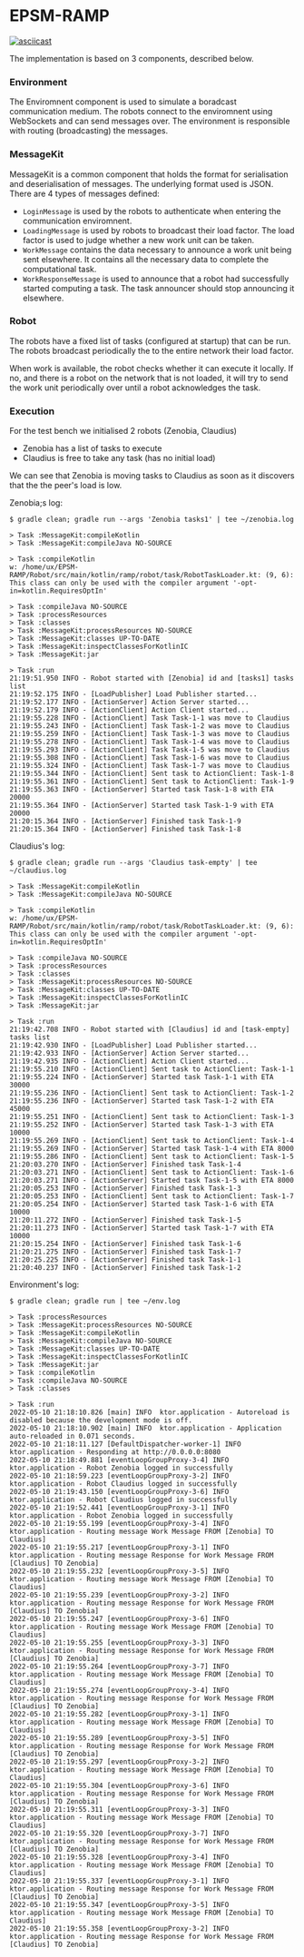 # EPSM-RAMP

[![asciicast](https://asciinema.org/a/496753.svg)](https://asciinema.org/a/496753)

The implementation is based on 3 components, described below.

### Environment

The Enviromnent component is used to simulate a boradcast communication medium.
The robots connect to the enviromnent using WebSockets and can send messages over. The environment
is responsible with routing (broadcasting) the messages.

### MessageKit

MessageKit is a common component that holds the format for serialisation and deserialisation of messages.
The underlying format used is JSON. There are 4 types of messages defined:

 * `LoginMessage` is used by the robots to authenticate when entering the communication enviromnent.
 * `LoadingMessage` is used by robots to broadcast their load factor. The load factor is used to judge whether a new work unit can be taken.
 * `WorkMessage` contains the data necessary to announce a work unit being sent elsewhere. It contains all the necessary data to complete the computational task.
 * `WorkResponseMessage` is used to announce that a robot had successfully started computing a task. The task announcer should stop announcing it elsewhere. 


### Robot

The robots have a fixed list of tasks (configured at startup) that can be run.
The robots broadcast periodically the to the entire network their load factor.

When work is available, the robot checks whether it can execute it locally. If no, and there is 
a robot on the network that is not loaded, it will try to send the work unit periodically over until
a robot acknowledges the task.

### Execution

For the test bench we initialised 2 robots (Zenobia, Claudius)
 * Zenobia has a list of tasks to execute
 * Claudius is free to take any task (has no initial load)

We can see that Zenobia is moving tasks to Claudius as soon as it discovers
that the the peer's load is low.

Zenobia;s log:

```log
$ gradle clean; gradle run --args 'Zenobia tasks1' | tee ~/zenobia.log

> Task :MessageKit:compileKotlin
> Task :MessageKit:compileJava NO-SOURCE

> Task :compileKotlin
w: /home/ux/EPSM-RAMP/Robot/src/main/kotlin/ramp/robot/task/RobotTaskLoader.kt: (9, 6): This class can only be used with the compiler argument '-opt-in=kotlin.RequiresOptIn'

> Task :compileJava NO-SOURCE
> Task :processResources
> Task :classes
> Task :MessageKit:processResources NO-SOURCE
> Task :MessageKit:classes UP-TO-DATE
> Task :MessageKit:inspectClassesForKotlinIC
> Task :MessageKit:jar

> Task :run
21:19:51.950 INFO - Robot started with [Zenobia] id and [tasks1] tasks list
21:19:52.175 INFO - [LoadPublisher] Load Publisher started...
21:19:52.177 INFO - [ActionServer] Action Server started...
21:19:52.179 INFO - [ActionClient] Action Client started...
21:19:55.228 INFO - [ActionClient] Task Task-1-1 was move to Claudius
21:19:55.243 INFO - [ActionClient] Task Task-1-2 was move to Claudius
21:19:55.259 INFO - [ActionClient] Task Task-1-3 was move to Claudius
21:19:55.278 INFO - [ActionClient] Task Task-1-4 was move to Claudius
21:19:55.293 INFO - [ActionClient] Task Task-1-5 was move to Claudius
21:19:55.308 INFO - [ActionClient] Task Task-1-6 was move to Claudius
21:19:55.324 INFO - [ActionClient] Task Task-1-7 was move to Claudius
21:19:55.344 INFO - [ActionClient] Sent task to ActionClient: Task-1-8
21:19:55.361 INFO - [ActionClient] Sent task to ActionClient: Task-1-9
21:19:55.363 INFO - [ActionServer] Started task Task-1-8 with ETA 20000
21:19:55.364 INFO - [ActionServer] Started task Task-1-9 with ETA 20000
21:20:15.364 INFO - [ActionServer] Finished task Task-1-9
21:20:15.364 INFO - [ActionServer] Finished task Task-1-8
```


Claudius's log:

```log
$ gradle clean; gradle run --args 'Claudius task-empty' | tee ~/claudius.log

> Task :MessageKit:compileKotlin
> Task :MessageKit:compileJava NO-SOURCE

> Task :compileKotlin
w: /home/ux/EPSM-RAMP/Robot/src/main/kotlin/ramp/robot/task/RobotTaskLoader.kt: (9, 6): This class can only be used with the compiler argument '-opt-in=kotlin.RequiresOptIn'

> Task :compileJava NO-SOURCE
> Task :processResources
> Task :classes
> Task :MessageKit:processResources NO-SOURCE
> Task :MessageKit:classes UP-TO-DATE
> Task :MessageKit:inspectClassesForKotlinIC
> Task :MessageKit:jar

> Task :run
21:19:42.708 INFO - Robot started with [Claudius] id and [task-empty] tasks list
21:19:42.930 INFO - [LoadPublisher] Load Publisher started...
21:19:42.933 INFO - [ActionServer] Action Server started...
21:19:42.935 INFO - [ActionClient] Action Client started...
21:19:55.210 INFO - [ActionClient] Sent task to ActionClient: Task-1-1
21:19:55.224 INFO - [ActionServer] Started task Task-1-1 with ETA 30000
21:19:55.236 INFO - [ActionClient] Sent task to ActionClient: Task-1-2
21:19:55.236 INFO - [ActionServer] Started task Task-1-2 with ETA 45000
21:19:55.251 INFO - [ActionClient] Sent task to ActionClient: Task-1-3
21:19:55.252 INFO - [ActionServer] Started task Task-1-3 with ETA 10000
21:19:55.269 INFO - [ActionClient] Sent task to ActionClient: Task-1-4
21:19:55.269 INFO - [ActionServer] Started task Task-1-4 with ETA 8000
21:19:55.286 INFO - [ActionClient] Sent task to ActionClient: Task-1-5
21:20:03.270 INFO - [ActionServer] Finished task Task-1-4
21:20:03.271 INFO - [ActionClient] Sent task to ActionClient: Task-1-6
21:20:03.271 INFO - [ActionServer] Started task Task-1-5 with ETA 8000
21:20:05.253 INFO - [ActionServer] Finished task Task-1-3
21:20:05.253 INFO - [ActionClient] Sent task to ActionClient: Task-1-7
21:20:05.254 INFO - [ActionServer] Started task Task-1-6 with ETA 10000
21:20:11.272 INFO - [ActionServer] Finished task Task-1-5
21:20:11.273 INFO - [ActionServer] Started task Task-1-7 with ETA 10000
21:20:15.254 INFO - [ActionServer] Finished task Task-1-6
21:20:21.275 INFO - [ActionServer] Finished task Task-1-7
21:20:25.225 INFO - [ActionServer] Finished task Task-1-1
21:20:40.237 INFO - [ActionServer] Finished task Task-1-2
```


Environment's log:

```log
$ gradle clean; gradle run | tee ~/env.log

> Task :processResources
> Task :MessageKit:processResources NO-SOURCE
> Task :MessageKit:compileKotlin
> Task :MessageKit:compileJava NO-SOURCE
> Task :MessageKit:classes UP-TO-DATE
> Task :MessageKit:inspectClassesForKotlinIC
> Task :MessageKit:jar
> Task :compileKotlin
> Task :compileJava NO-SOURCE
> Task :classes

> Task :run
2022-05-10 21:18:10.826 [main] INFO  ktor.application - Autoreload is disabled because the development mode is off.
2022-05-10 21:18:10.902 [main] INFO  ktor.application - Application auto-reloaded in 0.071 seconds.
2022-05-10 21:18:11.127 [DefaultDispatcher-worker-1] INFO  ktor.application - Responding at http://0.0.0.0:8080
2022-05-10 21:18:49.881 [eventLoopGroupProxy-3-4] INFO  ktor.application - Robot Zenobia logged in successfully
2022-05-10 21:18:59.223 [eventLoopGroupProxy-3-2] INFO  ktor.application - Robot Claudius logged in successfully
2022-05-10 21:19:43.150 [eventLoopGroupProxy-3-6] INFO  ktor.application - Robot Claudius logged in successfully
2022-05-10 21:19:52.441 [eventLoopGroupProxy-3-1] INFO  ktor.application - Robot Zenobia logged in successfully
2022-05-10 21:19:55.199 [eventLoopGroupProxy-3-4] INFO  ktor.application - Routing message Work Message FROM [Zenobia] TO Claudius]
2022-05-10 21:19:55.217 [eventLoopGroupProxy-3-1] INFO  ktor.application - Routing message Response for Work Message FROM [Claudius] TO Zenobia]
2022-05-10 21:19:55.232 [eventLoopGroupProxy-3-5] INFO  ktor.application - Routing message Work Message FROM [Zenobia] TO Claudius]
2022-05-10 21:19:55.239 [eventLoopGroupProxy-3-2] INFO  ktor.application - Routing message Response for Work Message FROM [Claudius] TO Zenobia]
2022-05-10 21:19:55.247 [eventLoopGroupProxy-3-6] INFO  ktor.application - Routing message Work Message FROM [Zenobia] TO Claudius]
2022-05-10 21:19:55.255 [eventLoopGroupProxy-3-3] INFO  ktor.application - Routing message Response for Work Message FROM [Claudius] TO Zenobia]
2022-05-10 21:19:55.264 [eventLoopGroupProxy-3-7] INFO  ktor.application - Routing message Work Message FROM [Zenobia] TO Claudius]
2022-05-10 21:19:55.274 [eventLoopGroupProxy-3-4] INFO  ktor.application - Routing message Response for Work Message FROM [Claudius] TO Zenobia]
2022-05-10 21:19:55.282 [eventLoopGroupProxy-3-1] INFO  ktor.application - Routing message Work Message FROM [Zenobia] TO Claudius]
2022-05-10 21:19:55.289 [eventLoopGroupProxy-3-5] INFO  ktor.application - Routing message Response for Work Message FROM [Claudius] TO Zenobia]
2022-05-10 21:19:55.297 [eventLoopGroupProxy-3-2] INFO  ktor.application - Routing message Work Message FROM [Zenobia] TO Claudius]
2022-05-10 21:19:55.304 [eventLoopGroupProxy-3-6] INFO  ktor.application - Routing message Response for Work Message FROM [Claudius] TO Zenobia]
2022-05-10 21:19:55.311 [eventLoopGroupProxy-3-3] INFO  ktor.application - Routing message Work Message FROM [Zenobia] TO Claudius]
2022-05-10 21:19:55.320 [eventLoopGroupProxy-3-7] INFO  ktor.application - Routing message Response for Work Message FROM [Claudius] TO Zenobia]
2022-05-10 21:19:55.328 [eventLoopGroupProxy-3-4] INFO  ktor.application - Routing message Work Message FROM [Zenobia] TO Claudius]
2022-05-10 21:19:55.337 [eventLoopGroupProxy-3-1] INFO  ktor.application - Routing message Response for Work Message FROM [Claudius] TO Zenobia]
2022-05-10 21:19:55.347 [eventLoopGroupProxy-3-5] INFO  ktor.application - Routing message Work Message FROM [Zenobia] TO Claudius]
2022-05-10 21:19:55.358 [eventLoopGroupProxy-3-2] INFO  ktor.application - Routing message Response for Work Message FROM [Claudius] TO Zenobia]
```
